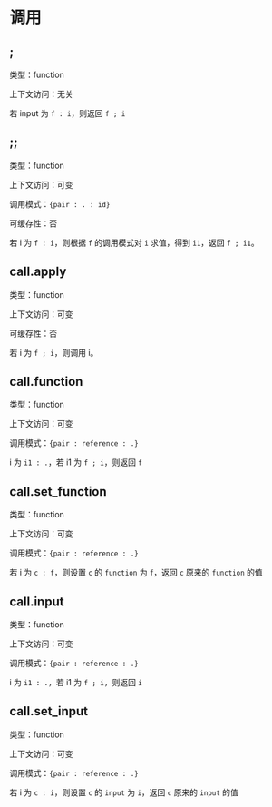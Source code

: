 # 调用

## ;

类型：function

上下文访问：无关

若 input 为 `f : i`，则返回 `f ; i`

## ;;

类型：function

上下文访问：可变

调用模式：`{pair : . : id}`

可缓存性：否

若 i 为 `f : i`，则根据 `f` 的调用模式对 `i` 求值，得到 `i1`，返回 `f ; i1`。

## call.apply

类型：function

上下文访问：可变

可缓存性：否

若 i 为 `f ; i`，则调用 i。

## call.function

类型：function

上下文访问：可变

调用模式：`{pair : reference : .}`

i 为 `i1 : .`，若 i1 为 `f ; i`，则返回 `f`

## call.set_function

类型：function

上下文访问：可变

调用模式：`{pair : reference : .}`

若 i 为 `c : f`，则设置 `c` 的 `function` 为 `f`，返回 `c` 原来的 `function` 的值

## call.input

类型：function

上下文访问：可变

调用模式：`{pair : reference : .}`

i 为 `i1 : .`，若 i1 为 `f ; i`，则返回 `i`

## call.set_input

类型：function

上下文访问：可变

调用模式：`{pair : reference : .}`

若 i 为 `c : i`，则设置 `c` 的 `input` 为 `i`，返回 `c` 原来的 `input` 的值
